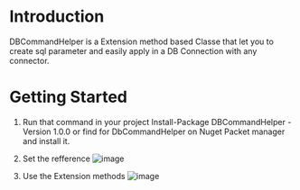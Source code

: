 # Introduction 
DBCommandHelper is a Extension method based Classe that let you to create sql parameter and easily apply in a DB Connection with any connector.

# Getting Started
1. Run that command in your project Install-Package DBCommandHelper -Version 1.0.0 or find for DbCommandHelper on Nuget Packet manager and install it.

3. Set the refference
![image](https://user-images.githubusercontent.com/48934827/153776319-446bf5c3-5c03-4954-8168-dac260b09370.png)

3. Use the Extension methods
![image](https://user-images.githubusercontent.com/48934827/153776148-87aa7ce4-3b47-4e20-9264-19d081003ef8.png)
